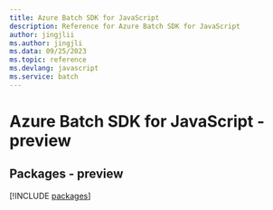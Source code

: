```yaml
---
title: Azure Batch SDK for JavaScript
description: Reference for Azure Batch SDK for JavaScript
author: jingjlii
ms.author: jingjli
ms.data: 09/25/2023
ms.topic: reference
ms.devlang: javascript
ms.service: batch
---
```

# Azure Batch SDK for JavaScript - preview
## Packages - preview
[!INCLUDE [packages](batch-index.md)]